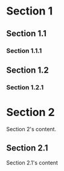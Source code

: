 # Section 1

## Section 1.1

### Section 1.1.1

## Section 1.2

### Section 1.2.1

# Section 2
Section 2's content.

## Section 2.1
Section 2.1's content